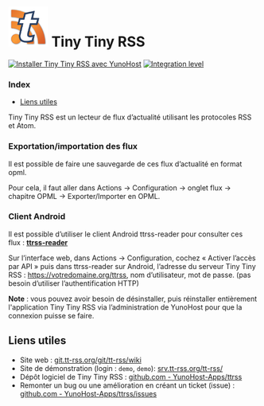 # <img src="/images/ttrss.png" width="80px" alt="logo de Tiny Tiny RSS"> Tiny Tiny RSS

[![Installer Tiny Tiny RSS avec YunoHost](https://install-app.yunohost.org/install-with-yunohost.png)](https://install-app.yunohost.org/?app=ttrss) [![Integration level](https://dash.yunohost.org/integration/ttrss.svg)](https://dash.yunohost.org/appci/app/ttrss)

### Index

- [Liens utiles](#liens-utiles)

Tiny Tiny RSS est un lecteur de flux d’actualité utilisant les protocoles RSS et Atom.

### Exportation/importation des flux

Il est possible de faire une sauvegarde de ces flux d’actualité en format opml.

Pour cela, il faut aller dans Actions -> Configuration -> onglet flux -> chapitre OPML -> Exporter/Importer en OPML.

### Client Android

Il est possible d’utiliser le client Android ttrss-reader pour consulter ces flux : **[ttrss-reader](https://f-droid.org/packages/org.ttrssreader/)**

Sur l’interface web, dans Actions -> Configuration, cochez « Activer l’accès par API »
puis dans ttrss-reader sur Android, l’adresse du serveur Tiny Tiny RSS : https://votredomaine.org/ttrss, nom d’utilisateur, mot de passe. (pas besoin d’utiliser l’authentification HTTP)

**Note** : vous pouvez avoir besoin de désinstaller, puis réinstaller entièrement l'application Tiny Tiny RSS via l’administration de YunoHost pour que la connexion puisse se faire.

## Liens utiles

 + Site web : [git.tt-rss.org/git/tt-rss/wiki](https://git.tt-rss.org/git/tt-rss/wiki)
 + Site de démonstration (login : `demo`, `demo`): [srv.tt-rss.org/tt-rss/](https://srv.tt-rss.org/tt-rss/)
 + Dépôt logiciel de Tiny Tiny RSS : [github.com - YunoHost-Apps/ttrss](https://github.com/YunoHost-Apps/ttrss_ynh)
 + Remonter un bug ou une amélioration en créant un ticket (issue) : [github.com - YunoHost-Apps/ttrss/issues](https://github.com/YunoHost-Apps/ttrss_ynh/issues)
